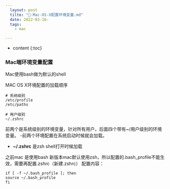 ```yaml
---
  layout: post
  tilte: "🍎-Mac-OS-X配置环境变量.md"
  date: 2022-03-16-
  tags: 
    - mac

---
```



* content
{:toc}


### Mac端环境变量配置
Mac使用bash做为默认的shell

MAC OS X环境配置的加载顺序
```
# 系统级别
/etc/profile
/etc/paths 

# 用户级别
~/.zshrc
```
前两个是系统级别的环境变量，针对所有用户，后面四个带有~/用户级别的环境变量。
-前两个环境配置在系统启动时候就会加载。
- **~/.zshrc** 是zsh shell打开时候加载

之前mac 是使用bash
新版本mac默认使用zsh，所以配置的.bash_profile不能生效，需要再配置.zshrc（新建.zshrc）
配置内容：
```
if [ -f ~/.bash_profile ]; then
source ~/.bash_profile
fi
```
